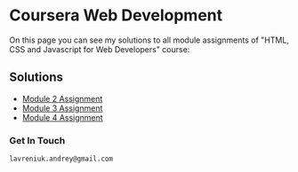 # Coursera Web Development

On this page you can see my solutions to all module assignments of "HTML, CSS and Javascript for Web Developers" course:

## **Solutions**

* [Module 2 Assignment](https://lavreniukk.github.io/testing-course/mod2_solution/index.html)
* [Module 3 Assignment](https://lavreniukk.github.io/testing-course/mod3_solution/index.html)
* [Module 4 Assignment](https://lavreniukk.github.io/testing-course/mod4_solution/index.html)



### **Get In Touch**
    lavreniuk.andrey@gmail.com
